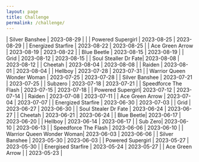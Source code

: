 ```yaml
---
layout: page
title: Challenge
permalink: /challenge/
---
```


| Silver Banshee | 2023-08-29 |  |
| Powered Supergirl | 2023-08-25 | 2023-08-29 |
| Energized Starfire | 2023-08-22 | 2023-08-25 |
| Ace Green Arrow | 2023-08-19 | 2023-08-22 |
| Blue Beetle | 2023-08-15 | 2023-08-19 |
| Grid | 2023-08-12 | 2023-08-15 |
| Soul Stealler Dr Fate| 2023-08-08 | 2023-08-12 |
| Cheetah | 2023-08-04 | 2023-08-08 |
| Raiden | 2023-08-01 | 2023-08-04 |
| Hellboy | 2023-07-28 | 2023-07-31 |
| Warrior Queen Wonder Woman | 2023-07-25 | 2023-07-28 |
| Silver Banshee | 2023-07-21 | 2023-07-25 |
| Subzero | 2023-07-18 | 2023-07-21 |
| Speedforce The Flash | 2023-07-15 | 2023-07-18 |
| Powered Supergirl| 2023-07-12 | 2023-07-14 |
| Raiden | 2023-07-08 | 2023-07-11 |
| Ace Green Arrow | 2023-07-04 | 2023-07-07 |
| Energized Starfire | 2023-06-30 | 2023-07-03 |
| Grid | 2023-06-27 | 2023-06-30 |
| Soul Stealer Dr Fate | 2023-06-24 | 2023-06-27 |
| Cheetah | 2023-06-21 | 2023-06-24 |
| Blue Beetle| 2023-06-17 | 2023-06-20 |
| Hellboy | 2023-06-14 | 2023-06-17 |
| Sub Zero| 2023-06-10 | 2023-06-13 |
| Speedforce The Flash | 2023-06-06 | 2023-06-10 |
| Warrior Queen Wonder Woman| 2023-06-03 | 2023-06-06 |
| Silver Banshee | 2023-05-30 | 2023-06-03 |
| Powered Supergirl | 2023-05-27 | 2023-05-30 |
| Energised Starfire | 2023-05-24 | 2023-05-27 |
| Ace Green Arrow | | 2023-05-23 |
